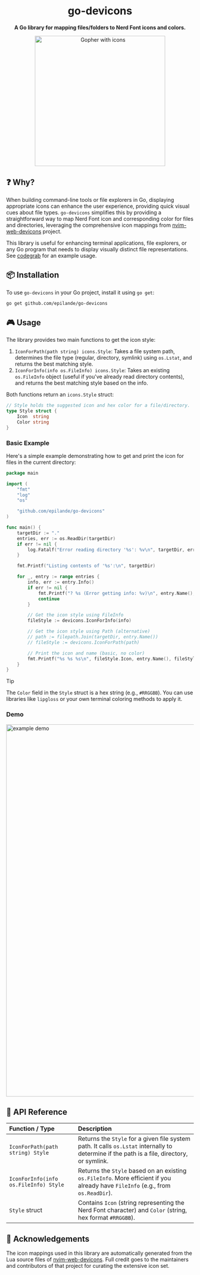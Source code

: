 <div align="center">
  <h1>go-devicons</h1>
</div>

<p align="center">
  <strong>A Go library for mapping files/folders to Nerd Font icons and colors.</strong>
</p>

<div align="center">
 <img width="350" alt="Gopher with icons" src="https://github.com/user-attachments/assets/34791dcb-13e1-43b7-b0e1-15be7b914b74" />
</div>

## ❓ Why?

When building command-line tools or file explorers in Go, displaying appropriate icons can enhance the user experience, providing quick visual cues about file types. `go-devicons` simplifies this by providing a straightforward way to map Nerd Font icon and corresponding color for files and directories, leveraging the comprehensive icon mappings from [nvim-web-devicons](https://github.com/nvim-tree/nvim-web-devicons) project.

This library is useful for enhancing terminal applications, file explorers, or any Go program that needs to display visually distinct file representations. See [codegrab](https://github.com/epilande/codegrab) for an example usage.

## 📦 Installation

To use `go-devicons` in your Go project, install it using `go get`:

```sh
go get github.com/epilande/go-devicons
```

## 🎮 Usage

The library provides two main functions to get the icon style:

1.  `IconForPath(path string) icons.Style`: Takes a file system path, determines the file type (regular, directory, symlink) using `os.Lstat`, and returns the best matching style.
2.  `IconForInfo(info os.FileInfo) icons.Style`: Takes an existing `os.FileInfo` object (useful if you've already read directory contents), and returns the best matching style based on the info.

Both functions return an `icons.Style` struct:

```go
// Style holds the suggested icon and hex color for a file/directory.
type Style struct {
	Icon  string
	Color string
}
```

### Basic Example

Here's a simple example demonstrating how to get and print the icon for files in the current directory:

```go
package main

import (
	"fmt"
	"log"
	"os"

	"github.com/epilande/go-devicons"
)

func main() {
	targetDir := "."
	entries, err := os.ReadDir(targetDir)
	if err != nil {
		log.Fatalf("Error reading directory '%s': %v\n", targetDir, err)
	}

	fmt.Printf("Listing contents of '%s':\n", targetDir)

	for _, entry := range entries {
		info, err := entry.Info()
		if err != nil {
			fmt.Printf("? %s (Error getting info: %v)\n", entry.Name(), err)
			continue
		}

		// Get the icon style using FileInfo
		fileStyle := devicons.IconForInfo(info)

		// Get the icon style using Path (alternative)
		// path := filepath.Join(targetDir, entry.Name())
		// fileStyle := devicons.IconForPath(path)

		// Print the icon and name (basic, no color)
		fmt.Printf("%s %s %s\n", fileStyle.Icon, entry.Name(), fileStyle.Color)
	}
}
```

> [!TIP]
> The `Color` field in the `Style` struct is a hex string (e.g., `#RRGGBB`). You can use libraries like `lipgloss` or your own terminal coloring methods to apply it.

### Demo

<img width="1000" alt="example demo" src="https://github.com/user-attachments/assets/218c4acb-ed72-41f3-bd47-14f0c844d5dd" />

## 🔌 API Reference

| Function / Type                       | Description                                                                                                                                 |
| :------------------------------------ | :------------------------------------------------------------------------------------------------------------------------------------------ |
| `IconForPath(path string) Style`      | Returns the `Style` for a given file system path. It calls `os.Lstat` internally to determine if the path is a file, directory, or symlink. |
| `IconForInfo(info os.FileInfo) Style` | Returns the `Style` based on an existing `os.FileInfo`. More efficient if you already have `FileInfo` (e.g., from `os.ReadDir`).            |
| `Style` struct                        | Contains `Icon` (string representing the Nerd Font character) and `Color` (string, hex format `#RRGGBB`).                                   |

## 🌟 Acknowledgements

The icon mappings used in this library are automatically generated from the Lua source files of [nvim-web-devicons](https://github.com/nvim-tree/nvim-web-devicons). Full credit goes to the maintainers and contributors of that project for curating the extensive icon set.
